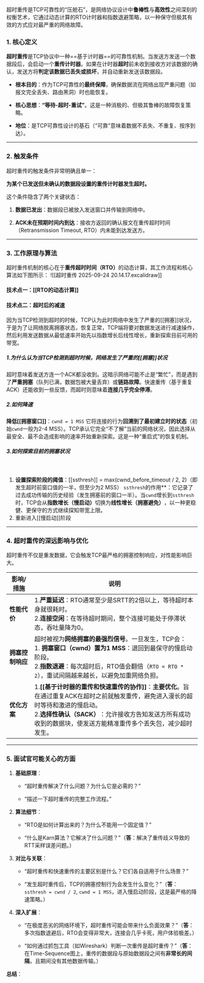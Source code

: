 超时重传是TCP可靠性的“压舱石”，是网络协议设计中**鲁棒性**与**高效性**之间深刻的权衡艺术，它通过动态计算的RTO计时器和指数退避策略，以一种保守但极其有效的方式应对最严重的网络故障。

### ​**1. 核心定义**​

​**超时重传**是TCP协议中一种==基于计时器==的可靠性机制。当发送方发送一个数据段后，会启动一个**重传计时器**。如果在计时器**超时**前未收到接收方对该数据的确认，发送方将**判定该数据已丢失或损坏**，并自动重新发送该数据段。

- ​**根本目的**​：作为TCP可靠性的**最终保障**，确保数据流在网络出现严重问题（如报文完全丢失、路由黑洞）时也能恢复。
    
- ​**核心思想**​：​**​“等待-超时-重试”​**。这是一种消极的、但极其鲁棒的故障恢复策略。
    
- ​**地位**​：是TCP可靠性设计的基石（“可靠”意味着数据不丢失、不重复、按序到达）。
    

---

### ​**2. 触发条件**​

超时重传的触发条件非常明确且单一：

​**为某个已发送但未确认的数据段设置的重传计时器发生超时。​**​

这个条件隐含了两个关键状态：

1. ​**数据已发出**​：数据段已被放入发送窗口并传输到网络中。
    
2. ​**ACK未在预期时间内到达**​：接收方返回的确认报文在重传超时时间（Retransmission Timeout, RTO）内未能到达发送方。

---

### ​**3. 工作原理与算法**​

超时重传机制的核心在于**重传超时时间（RTO）​**​ 的动态计算，其工作流程和核心算法如下图所示：
![[超时重传 2025-09-24 20.14.17.excalidraw]]



#### 技术点一：[[RTO的动态计算]]
#### 技术点二：超时后的减速

因为当TCP检测到超时的时候，TCP认为此时网络中发生了严重的[[拥塞]]状况，于是为了让网络脱离拥塞状态，恢复正常，TCP端将要对数据发送进行减速操作，然后利用发送数据从最低速率开始先以指数增长后线性增长，重新探索目前可用的带宽。


##### 1.为什么认为当TCP检测到超时时候，网络发生了严重的[[拥塞]]状况
超时意味着发送方连一个ACK都没收到。这暗示网络可能不止是“繁忙”，而是遇到了**严重拥塞**​（队列已满，数据包被大量丢弃）或**链路故障**。快速重传（基于重复ACK）还能收到一些反馈，而超时则意味着**连接几乎完全停滞**。
##### 2.如何降速

**降低[[拥塞窗口]]**：`cwnd = 1 MSS`
它将连接的行为**回溯到了最初建立时的状态**​（初始`cwnd`一般为2-4 MSS）。TCP承认它完全“不了解”当前的网络状况，因此选择从最安全、最不会造成影响的速率开始重新探索。这是一种“重启式”的恢复机制。
##### 3.如何探索目前的拥塞状况
​
1. **设置探索阶段的阈值**​：[[ssthresh]] = max(cwnd_before_timeout / 2, 2)（即发生超时前窗口值的一半，但至少为2 MSS）
	`ssthresh`的作用**​：它记录了过去成功传输的历史经验（发生拥塞前的窗口一半）。当`cwnd`增长到`ssthresh`时，TCP会从**指数增长（慢启动）​**​ 切换为**线性增长（拥塞避免）​**，以一种更稳健、更保守的方式继续探知带宽上限。
2. 重新进入[[慢启动]]阶段


---

### ​**4. 超时重传的深远影响与优化**​

超时重传不仅是重发数据，它会触发TCP最严格的拥塞控制响应，对性能影响巨大。

| ​**影响/措施**​  | ​**说明**​                                                                                                                                              |
| ------------ | ----------------------------------------------------------------------------------------------------------------------------------------------------- |
| ​**性能代价**​   | 1. ​**严重延迟**​：RTO通常至少是SRTT的2倍以上，等待超时本身就很耗时。  <br>2. ​**连接空闲**​：在等待超时期间，整个连接可能处于停滞状态，吞吐量降为0。                                                           |
| ​**拥塞控制响应**​ | 超时被视为**网络拥塞的最强烈信号**。一旦发生，TCP会：  <br>1. ​**拥塞窗口（cwnd）置为1 MSS**​：退回到最保守的慢启动阶段。  <br>2. ​**指数退避**​：每次超时后，RTO值会翻倍（`RTO = RTO * 2`），重试间隔越来越长，以避免加重网络负担。    |
| ​**优化方案**​   | 1. **​[[基于计时器的重传和快速重传的协作]]**：​**主要优化**。旨在通过重复ACK在超时之前就触发重传，避免进入漫长的超时等待和激进的慢启动。  <br>2. ​**选择性确认（SACK）​**​：允许接收方告知发送方所有成功收到的数据块，使发送方能精准重传多个丢失包，减少超时发生。 |


---

### ​**5. 面试官可能关心的方面**​

1. ​**基础原理**​：
    
    - “超时重传解决了什么问题？为什么它是必需的？”
        
    - “描述一下超时重传的完整工作流程。”
        
    
2. ​**算法细节**​：
    
    - “RTO是如何计算出来的？为什么不能用一个固定值？”
        
    - “什么是Karn算法？它解决了什么问题？”（**答**​：解决了重传歧义导致的RTT采样误差问题。）
        
    
3. ​**对比与关联**​：
    
    - “超时重传和快速重传的主要区别是什么？它们各自适用于什么场景？”
        
    - “发生超时重传后，TCP的拥塞控制行为会发生什么变化？”（**答**​：`ssthresh = cwnd / 2`, `cwnd = 1 MSS`，进入慢启动阶段，这是最严格的降速策略。）
        
    
4. ​**深入扩展**​：
    
    - “在极度恶劣的网络环境下，超时重传可能会带来什么负面效果？”（**答**​：多次指数退避后，RTO会变得非常大，连接会几乎卡死，用户体验极差。）
        
    - “如何通过抓包工具（如Wireshark）判断一次重传是超时重传？”（**答**​：在Time-Sequence图上，重传的数据段与原始数据段之间有**非常长的间隔**，且期间没有其他数据传输。）
        
    

​**总结**​：



